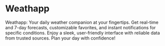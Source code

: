 # Weathapp
Weathapp: Your daily weather companion at your fingertips. Get real-time and 7-day forecasts, customizable favorites, and instant notifications for specific conditions. Enjoy a sleek, user-friendly interface with reliable data from trusted sources. Plan your day with confidence!
